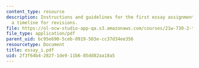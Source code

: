 ```yaml
---
content_type: resource
description: Instructions and guidelines for the first essay assignment, along with
  a timeline for revisions.
file: https://ol-ocw-studio-app-qa.s3.amazonaws.com/courses/21w-730-2-the-creative-spark-fall-2004/2f3f64b428271de911b685dd82aa18a5_essay_i.pdf
file_type: application/pdf
parent_uid: bc95e690-5ceb-0919-503e-cc37d34ee356
resourcetype: Document
title: essay_i.pdf
uid: 2f3f64b4-2827-1de9-11b6-85dd82aa18a5
---
```

